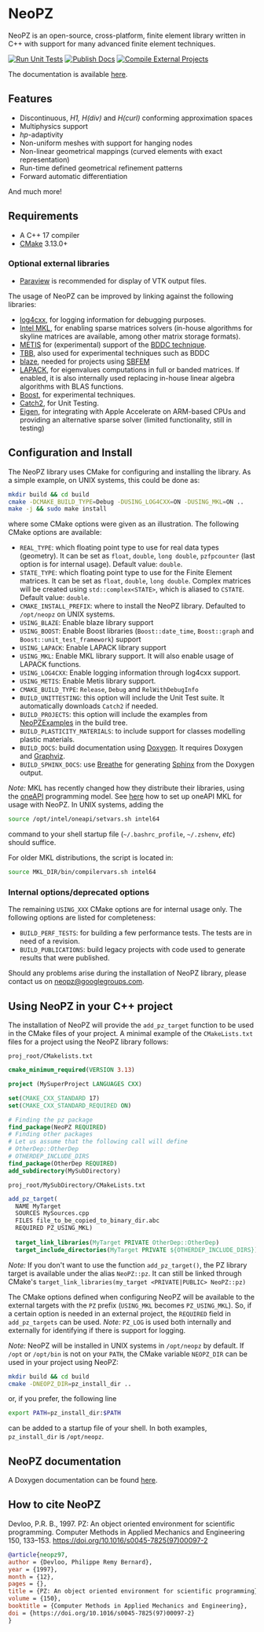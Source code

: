 # NeoPZ

NeoPZ is an open-source, cross-platform, finite element library
written in C++ with support for many advanced finite element techniques.

[![Run Unit Tests](https://github.com/labmec/neopz/actions/workflows/run_unittests.yml/badge.svg)](https://github.com/labmec/neopz/actions/workflows/run_unittests.yml)
[![Publish Docs](https://github.com/labmec/neopz/actions/workflows/publish_docs.yml/badge.svg)](https://github.com/labmec/neopz/actions/workflows/publish_docs.yml)
[![Compile External Projects](https://github.com/labmec/neopz/actions/workflows/compile_externalprojects.yml/badge.svg)](https://github.com/labmec/neopz/actions/workflows/compile_externalprojects.yml)

The documentation is available [here](https://labmec.github.io/neopz).


## Features
- Discontinuous, *H1, H(div)* and *H(curl)* conforming approximation spaces
- Multiphysics support
- *hp*-adaptivity
- Non-uniform meshes with support for hanging nodes
- Non-linear geometrical mappings (curved elements with exact representation)
- Run-time defined geometrical refinement patterns
- Forward automatic differentiation

And much more!

## Requirements
- A C++ 17 compiler
- [CMake](https://cmake.org/download/) 3.13.0+

### Optional external libraries
- [Paraview](https://www.paraview.org/download/) is recommended for display of VTK output files.

The usage of NeoPZ can be improved by linking against the following libraries:

- [log4cxx](https://logging.apache.org/log4cxx/latest_stable/), for logging information for debugging purposes.
- [Intel MKL](https://software.intel.com/en-us/mkl), for enabling sparse matrices solvers (in-house algorithms for skyline matrices are available, among other matrix storage formats).
- [METIS](http://glaros.dtc.umn.edu/gkhome/metis/metis/overview) for (experimental) support of the [BDDC  technique](https://epubs.siam.org/doi/abs/10.1137/S1064827502412887?journalCode=sjoce3).
- [TBB](https://github.com/oneapi-src/oneTBB), also used for experimental techniques such as BDDC
- [blaze](https://bitbucket.org/blaze-lib/blaze), needed for projects using [SBFEM](https://www.cies.unsw.edu.au/scaled-boundary-finite-element-method-2a)
- [LAPACK](http://www.netlib.org/lapack/), for eigenvalues computations in full or banded matrices. If enabled, it is also internally used replacing in-house linear algebra algorithms with BLAS functions.
- [Boost](https://www.boost.org/), for experimental techniques.
- [Catch2](https://www.github.com/catchorg/Catch2), for Unit Testing.
- [Eigen](https://gitlab.com/libeigen/eigen), for integrating with Apple Accelerate on ARM-based CPUs and providing an alternative sparse solver (limited functionality, still in testing)

## Configuration and Install
The NeoPZ library uses CMake for configuring and installing the library. As a simple example, on UNIX systems, this could be done as:
```sh
mkdir build && cd build
cmake -DCMAKE_BUILD_TYPE=Debug -DUSING_LOG4CXX=ON -DUSING_MKL=ON ..
make -j && sudo make install
```
where some CMake options were given as an illustration. The following CMake options are available:

- `REAL_TYPE`: which floating point type to use for real data types (geometry). It can be set as `float`, `double`, `long double`, `pzfpcounter` (last option is for internal usage). Default value: `double`.
- `STATE_TYPE`: which floating point type to use for the Finite Element matrices. It can be set as `float`, `double`, `long double`. Complex matrices will be created using `std::complex<STATE>`, which is aliased to `CSTATE`. Default value: `double`.
- `CMAKE_INSTALL_PREFIX`: where to install the NeoPZ library. Defaulted to `/opt/neopz` on UNIX systems.
- `USING_BLAZE`: Enable blaze library support
- `USING_BOOST`: Enable Boost libraries (`Boost::date_time`, `Boost::graph` and `Boost::unit_test_framework`) support
- `USING_LAPACK`: Enable LAPACK library support
- `USING_MKL`: Enable MKL library support. It will also enable usage of LAPACK functions.
- `USING_LOG4CXX`: Enable logging information through log4cxx support.
- `USING_METIS`: Enable Metis library support.
- `CMAKE_BUILD_TYPE`: `Release`, `Debug` and `RelWithDebugInfo`
- `BUILD_UNITTESTING`: this option will include the Unit Test suite. It automatically downloads `Catch2` if needed.
- `BUILD_PROJECTS`: this option will include the examples from [NeoPZExamples](https://github.com/labmec/NeoPZExamples) in the build tree.
- `BUILD_PLASTICITY_MATERIALS`: to include support for classes modelling plastic materials.
- `BUILD_DOCS`: build documentation using [Doxygen](https://www.doxygen.nl/index.html). It requires Doxygen and [Graphviz](https://graphviz.org/).
- `BUILD_SPHINX_DOCS`: use [Breathe](https://breathe.readthedocs.io/) for generating [Sphinx](https://www.sphinx-doc.org/en/master/) from the Doxygen output.

*Note:* MKL has recently changed how they distribute their libraries, using the [oneAPI](https://software.intel.com/content/www/us/en/develop/tools/oneapi.html) programming model. See [here](https://software.intel.com/content/www/us/en/develop/documentation/get-started-with-intel-oneapi-base-linux/top/before-you-begin.html) how to set up oneAPI MKL for usage with NeoPZ. In UNIX systems, adding the 
```sh
source /opt/intel/oneapi/setvars.sh intel64
```
command to your shell startup file (`~/.bashrc_profile`, `~/.zshenv`, *etc*) should suffice.

For older MKL distributions, the script is located in:
```sh
source MKL_DIR/bin/compilervars.sh intel64
```

### Internal options/deprecated options
The remaining `USING_XXX` CMake options are for internal usage only.
The following options are listed for completeness:

- `BUILD_PERF_TESTS`: for building a few performance tests. The tests are in need of a revision.
- `BUILD_PUBLICATIONS`: build legacy projects with code used to generate results that were published.


Should any problems arise during the installation of NeoPZ library, please contact us on <neopz@googlegroups.com>.

## Using NeoPZ in your C++ project
The installation of NeoPZ will provide the `add_pz_target` function to be used in the CMake files of your project. A minimal example of the `CMakeLists.txt` files for a project using the NeoPZ library follows:

`proj_root/CMakelists.txt`

```cmake
cmake_minimum_required(VERSION 3.13)

project (MySuperProject LANGUAGES CXX)

set(CMAKE_CXX_STANDARD 17)
set(CMAKE_CXX_STANDARD_REQUIRED ON)

# Finding the pz package
find_package(NeoPZ REQUIRED)
# Finding other packages
# Let us assume that the following call will define
# OtherDep::OtherDep
# OTHERDEP_INCLUDE_DIRS
find_package(OtherDep REQUIRED)
add_subdirectory(MySubDirectory)
```

`proj_root/MySubDirectory/CMakeLists.txt`

```cmake
add_pz_target(
  NAME MyTarget
  SOURCES MySources.cpp
  FILES file_to_be_copied_to_binary_dir.abc
  REQUIRED PZ_USING_MKL)
  
  target_link_libraries(MyTarget PRIVATE OtherDep::OtherDep)
  target_include_directories(MyTarget PRIVATE ${OTHERDEP_INCLUDE_DIRS})
```

*Note:* If you don't want to use the function `add_pz_target()`, the PZ library target is available under the alias `NeoPZ::pz`. It can still be linked through CMake's `target_link_libraries(my_target <PRIVATE|PUBLIC> NeoPZ::pz)`

The CMake options defined when configuring NeoPZ will be available to the external targets with the `PZ` prefix (`USING_MKL` becomes `PZ_USING_MKL`). So, if a certain option is needed in an external project, the `REQUIRED` field in `add_pz_targets` can be used. *Note:* `PZ_LOG` is used both internally and externally for identifying if there is support for logging.

*Note:* NeoPZ will be installed in UNIX systems in `/opt/neopz` by default. If `/opt` or `/opt/bin` is not on your `PATH`, the CMake variable `NEOPZ_DIR` can be used in your project using NeoPZ:

```sh
mkdir build && cd build
cmake -DNEOPZ_DIR=pz_install_dir ..
```

or, if you prefer, the following line

```sh
export PATH=pz_install_dir:$PATH
```

can be added to a startup file of your shell. In both examples, `pz_install_dir` is `/opt/neopz`.

## NeoPZ documentation

A Doxygen documentation can be found 
[here](http://www.labmec.org.br/pz/arquivos-html/html/index.html).

## How to cite NeoPZ

Devloo, P.R. B., 1997. PZ: An object oriented environment
for scientific programming. Computer Methods in Applied Mechanics
and Engineering 150, 133–153.
https://doi.org/10.1016/s0045-7825(97)00097-2

```bibtex
@article{neopz97,
author = {Devloo, Philippe Remy Bernard},
year = {1997},
month = {12},
pages = {},
title = {PZ: An object oriented environment for scientific programming},
volume = {150},
booktitle = {Computer Methods in Applied Mechanics and Engineering},
doi = {https://doi.org/10.1016/s0045-7825(97)00097-2}
}
```

